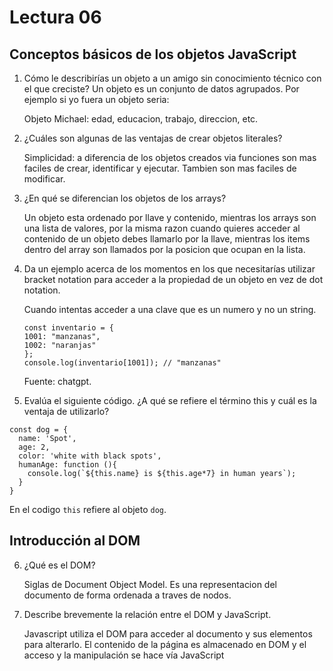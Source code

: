 # Lectura 06

## Conceptos básicos de los objetos JavaScript

1. Cómo le describirías un objeto a un amigo sin conocimiento técnico con el que creciste?
    Un objeto es un conjunto de datos agrupados. Por ejemplo si yo fuera un objeto seria:

    Objeto Michael: edad, educacion, trabajo, direccion, etc.
2. ¿Cuáles son algunas de las ventajas de crear objetos literales?

    Simplicidad: a diferencia de los objetos creados via funciones son mas faciles de crear, identificar y ejecutar. Tambien son mas faciles de modificar. 

3. ¿En qué se diferencian los objetos de los arrays?

    Un objeto esta ordenado por llave y contenido, mientras los arrays son una lista de valores, por la misma razon cuando quieres acceder al contenido de un objeto debes llamarlo por la llave, mientras los items dentro del array son llamados por la posicion que ocupan en la lista.

4. Da un ejemplo acerca de los momentos en los que necesitarías utilizar bracket notation para acceder a la propiedad de un objeto en vez de dot notation.

    Cuando intentas acceder a una clave que es un numero y no un string.

    ```
    const inventario = {
    1001: "manzanas",
    1002: "naranjas"
    };
    console.log(inventario[1001]); // "manzanas"
    ```

    Fuente: chatgpt.

5. Evalúa el siguiente código. ¿A qué se refiere el término this y cuál es la ventaja de utilizarlo?
```
const dog = {
  name: 'Spot',
  age: 2,
  color: 'white with black spots',
  humanAge: function (){
    console.log(`${this.name} is ${this.age*7} in human years`);
  }
}
```

En el codigo `this` refiere al objeto `dog`.

## Introducción al DOM

6. ¿Qué es el DOM?

    Siglas de Document Object Model. Es una representacion del documento de forma ordenada a traves de nodos.

7. Describe brevemente la relación entre el DOM y JavaScript.

    Javascript utiliza el DOM para acceder al documento y sus elementos para alterarlo. El contenido de la página es almacenado en DOM y el acceso y la manipulación se hace vía JavaScript